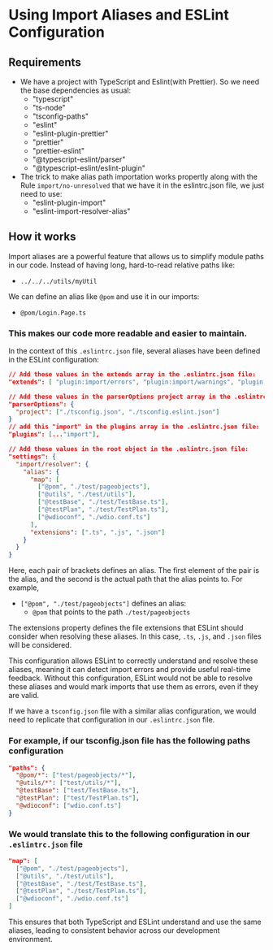 # Using Import Aliases and ESLint Configuration

## Requirements

- We have a project with TypeScript and Eslint(with Prettier). So we need the base dependencies as usual:
    - "typescript"
    - "ts-node"
    - "tsconfig-paths"
    - "eslint"
    - "eslint-plugin-prettier"
    - "prettier"
    - "prettier-eslint"
    - "@typescript-eslint/parser"
    - "@typescript-eslint/eslint-plugin"
- The trick to make alias path importation works propertly along with the Rule `import/no-unresolved` that we have it in the eslintrc.json file, we just need to use:
    - "eslint-plugin-import"
    - "eslint-import-resolver-alias"

## How it works

Import aliases are a powerful feature that allows us to simplify module paths in our code. Instead of having long, hard-to-read relative paths like:

- `../../../utils/myUtil`

We can define an alias like `@pom` and use it in our imports:

- `@pom/Login.Page.ts`

### **This makes our code more readable and easier to maintain.**

In the context of this `.eslintrc.json` file, several aliases have been defined in the ESLint configuration:

```json
// Add these values in the extends array in the .eslintrc.json file:
"extends": [ "plugin:import/errors", "plugin:import/warnings", "plugin:import/recommended", "plugin:import/typescript" ],
```

```json
// Add these values in the parserOptions project array in the .eslintrc.json file:
"parserOptions": {
  "project": ["./tsconfig.json", "./tsconfig.eslint.json"]
}
// add this "import" in the plugins array in the .eslintrc.json file:
"plugins": [..."import"],
```

```json
// Add these values in the root object in the .eslintrc.json file:
"settings": {
  "import/resolver": {
    "alias": {
      "map": [
        ["@pom", "./test/pageobjects"],
        ["@utils", "./test/utils"],
        ["@testBase", "./test/TestBase.ts"],
        ["@testPlan", "./test/TestPlan.ts"],
        ["@wdioconf", "./wdio.conf.ts"]
      ],
      "extensions": [".ts", ".js", ".json"]
    }
  }
}
```

Here, each pair of brackets defines an alias. The first element of the pair is the alias, and the second is the actual path that the alias points to. For example,

- `["@pom", "./test/pageobjects"]` defines an alias:
    - `@pom` that points to the path `./test/pageobjects`

The extensions property defines the file extensions that ESLint should consider when resolving these aliases. In this case, `.ts`, `.js`, and `.json` files will be considered.

This configuration allows ESLint to correctly understand and resolve these aliases, meaning it can detect import errors and provide useful real-time feedback. Without this configuration, ESLint would not be able to resolve these aliases and would mark imports that use them as errors, even if they are valid.

If we have a `tsconfig.json` file with a similar alias configuration, we would need to replicate that configuration in our `.eslintrc.json` file.

### For example, if our tsconfig.json file has the following paths configuration

```json
"paths": {
  "@pom/*": ["test/pageobjects/*"],
  "@utils/*": ["test/utils/*"],
  "@testBase": ["test/TestBase.ts"],
  "@testPlan": ["test/TestPlan.ts"],
  "@wdioconf": ["wdio.conf.ts"]
}
```

### We would translate this to the following configuration in our `.eslintrc.json` file

```json
"map": [
  ["@pom", "./test/pageobjects"],
  ["@utils", "./test/utils"],
  ["@testBase", "./test/TestBase.ts"],
  ["@testPlan", "./test/TestPlan.ts"],
  ["@wdioconf", "./wdio.conf.ts"]
]
```

This ensures that both TypeScript and ESLint understand and use the same aliases, leading to consistent behavior across our development environment.
